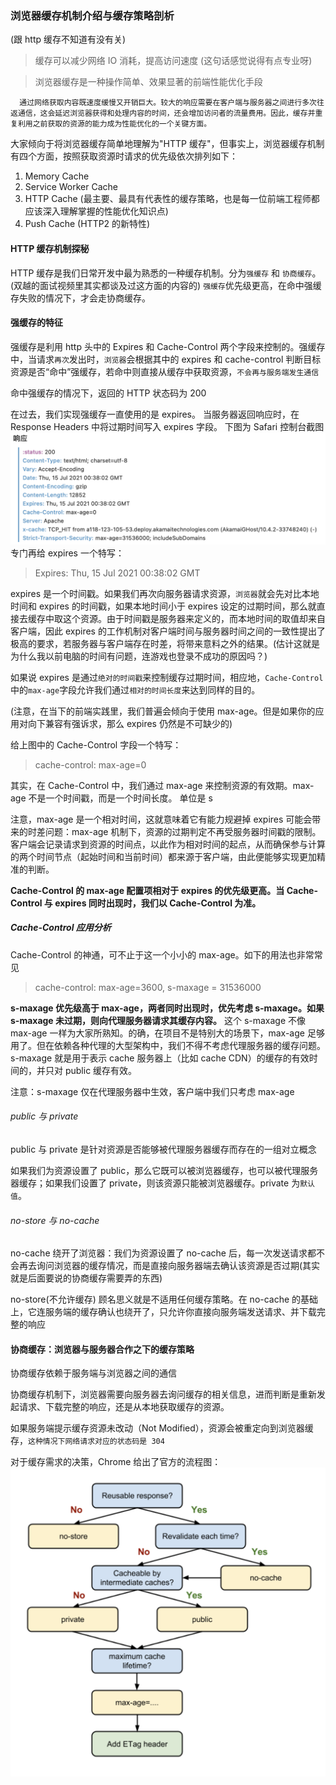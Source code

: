 ### 浏览器缓存机制介绍与缓存策略剖析

(跟 http 缓存不知道有没有关)

> 缓存可以减少网络 IO 消耗，提高访问速度 (这句话感觉说得有点专业呀)

> 浏览器缓存是一种操作简单、效果显著的前端性能优化手段

```
  通过网络获取内容既速度缓慢又开销巨大。较大的响应需要在客户端与服务器之间进行多次往返通信，这会延迟浏览器获得和处理内容的时间，还会增加访问者的流量费用。因此，缓存并重复利用之前获取的资源的能力成为性能优化的一个关键方面。
```

大家倾向于将浏览器缓存简单地理解为"HTTP 缓存"，但事实上，浏览器缓存机制有四个方面，按照获取资源时请求的优先级依次排列如下：

1. Memory Cache
2. Service Worker Cache
3. HTTP Cache (最主要、最具有代表性的缓存策略，也是每一位前端工程师都应该深入理解掌握的性能优化知识点)
4. Push Cache (HTTP2 的新特性)

#### HTTP 缓存机制探秘

HTTP 缓存是我们日常开发中最为熟悉的一种缓存机制。分为`强缓存` 和 `协商缓存`。(双越的面试视频里其实都谈及过这方面的内容的) `强缓存`优先级更高，在命中强缓存失败的情况下，才会走协商缓存。

#### 强缓存的特征

强缓存是利用 http 头中的 Expires 和 Cache-Control 两个字段来控制的。强缓存中，当请求`再次`发出时，`浏览器`会根据其中的 expires 和 cache-control 判断目标资源是否“命中”强缓存，若命中则直接从缓存中获取资源，`不会再与服务端发生通信`

命中强缓存的情况下，返回的 HTTP 状态码为 200

在过去，我们实现强缓存一直使用的是 expires。 当服务器返回响应时，在 Response Headers 中将过期时间写入 expires 字段。
下图为 Safari 控制台截图
![expires](./img/expires.png)
专门再给 expires 一个特写：

> Expires: Thu, 15 Jul 2021 00:38:02 GMT

expires 是一个时间戳。如果我们再次向服务器请求资源，`浏览器`就会先对比本地时间和 expires 的时间戳，如果本地时间小于 expires 设定的过期时间，那么就直接去缓存中取这个资源。由于时间戳是服务器来定义的，而本地时间的取值却来自客户端，因此 expires 的工作机制对客户端时间与服务器时间之间的一致性提出了极高的要求，若服务器与客户端存在时差，将带来意料之外的结果。(估计这就是为什么我以前电脑的时间有问题，连游戏也登录不成功的原因吗？)

如果说 expires 是通过`绝对的时间戳`来控制缓存过期时间，相应地，`Cache-Control`中的`max-age`字段允许我们通过`相对的时间长度`来达到同样的目的。

(注意，在当下的前端实践里，我们普遍会倾向于使用 max-age。但是如果你的应用对向下兼容有强诉求，那么 expires 仍然是不可缺少的)

给上图中的 Cache-Control 字段一个特写：

> cache-control: max-age=0

其实，在 Cache-Control 中，我们通过 max-age 来控制资源的有效期。max-age 不是一个时间戳，而是一个时间长度。 单位是 s

注意，max-age 是一个相对时间，这就意味着它有能力规避掉 expires 可能会带来的时差问题：max-age 机制下，资源的过期判定不再受服务器时间戳的限制。客户端会记录请求到资源的时间点，以此作为相对时间的起点，从而确保参与计算的两个时间节点（起始时间和当前时间）都来源于客户端，由此便能够实现更加精准的判断。

**Cache-Control 的 max-age 配置项相对于 expires 的优先级更高。当 Cache-Control 与 expires 同时出现时，我们以 Cache-Control 为准。**

##### Cache-Control 应用分析

Cache-Control 的神通，可不止于这一个小小的 max-age。如下的用法也非常常见

> cache-control: max-age=3600, s-maxage = 31536000

**s-maxage 优先级高于 max-age，两者同时出现时，优先考虑 s-maxage。如果 s-maxage 未过期，则向代理服务器请求其缓存内容。**
这个 s-maxage 不像 max-age 一样为大家所熟知。的确，在项目不是特别大的场景下，max-age 足够用了。但在依赖各种代理的大型架构中，我们不得不考虑代理服务器的缓存问题。s-maxage 就是用于表示 cache 服务器上（比如 cache CDN）的缓存的有效时间的，并只对 public 缓存有效。

注意：s-maxage 仅在代理服务器中生效，客户端中我们只考虑 max-age

###### public 与 private

public 与 private 是针对资源是否能够被代理服务器缓存而存在的一组对立概念

如果我们为资源设置了 public，那么它既可以被浏览器缓存，也可以被代理服务器缓存；如果我们设置了 private，则该资源只能被浏览器缓存。private 为`默认值`。

###### no-store 与 no-cache

no-cache 绕开了浏览器：我们为资源设置了 no-cache 后，每一次发送请求都不会再去询问浏览器的缓存情况，而是直接向服务器端去确认该资源是否过期(其实就是后面要说的协商缓存需要弄的东西)

no-store(不允许缓存) 顾名思义就是不适用任何缓存策略。在 no-cache 的基础上，它连服务端的缓存确认也绕开了，只允许你直接向服务端发送请求、并下载完整的响应

#### 协商缓存：浏览器与服务器合作之下的缓存策略

协商缓存依赖于服务端与浏览器之间的通信

协商缓存机制下，浏览器需要向服务器去询问缓存的相关信息，进而判断是重新发起请求、下载完整的响应，还是从本地获取缓存的资源。

如果服务端提示缓存资源未改动（Not Modified），资源会被重定向到浏览器缓存，`这种情况下网络请求对应的状态码是 304`

对于缓存需求的决策，Chrome 给出了官方的流程图：
![Chrome](./img/Chrome.png)
